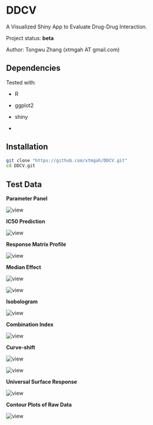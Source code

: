DDCV
====

A Visualized Shiny App to Evaluate Drug-Drug Interaction.

Project status: **beta**

Author: Tongwu Zhang (xtmgah AT gmail.com)


Dependencies
------------
Tested with:
* R

* ggplot2

* shiny

* 


Installation
------------

```bash
git clone "https://github.com/xtmgah/DDCV.git"
cd DDCV.git
```

Test Data
---------

**Parameter Panel**

![view](https://raw.github.com/xtmgah/DDCV/master/doc/panel.png)

**IC50 Prediction**

![view](https://raw.github.com/xtmgah/DDCV/master/doc/ic50.png)

**Response Matrix Profile**

![view](https://raw.github.com/xtmgah/DDCV/master/doc/rmprofile.png)

**Median Effect**

![view](https://raw.github.com/xtmgah/DDCV/master/doc/meffect.png)

![view](https://raw.github.com/xtmgah/DDCV/master/doc/meffect2.png)

**Isobologram**

![view](https://raw.github.com/xtmgah/DDCV/master/doc/isob.png)

**Combination Index**

![view](https://raw.github.com/xtmgah/DDCV/master/doc/cindex.png)

**Curve-shift**

![view](https://raw.github.com/xtmgah/DDCV/master/doc/cshift.png)

![view](https://raw.github.com/xtmgah/DDCV/master/doc/cshift2.png)

**Universal Surface Response**

![view](https://raw.github.com/xtmgah/DDCV/master/doc/3d.png)

**Contour Plots of Raw Data**

![view](https://raw.github.com/xtmgah/DDCV/master/doc/3d.png)

